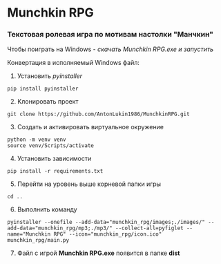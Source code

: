 # Munchkin RPG
### Текстовая ролевая игра по мотивам настолки "Манчкин"

Чтобы поиграть на Windows - *скачать Munchkin RPG.exe и запустить*

Конвертация в исполняемый Windows файл:
1. Установить *pyinstaller*
```
pip install pyinstaller
```
2. Клонировать проект
```
git clone https://github.com/AntonLukin1986/MunchkinRPG.git
```
3. Создать и активировать виртуальное окружение
```
python -m venv venv
source venv/Scripts/activate
```
4. Установить зависимости
```
pip install -r requirements.txt
```
5. Перейти на уровень выше корневой папки игры
```
cd ..
```
6. Выполнить команду
```
pyinstaller --onefile --add-data="munchkin_rpg/images;./images/" --add-data="munchkin_rpg/mp3;./mp3/" --collect-all=pyfiglet --name="Munchkin RPG" --icon="munchkin_rpg/icon.ico" munchkin_rpg/main.py
```
7. Файл с игрой **Munchkin RPG.exe** появится в папке **dist**
